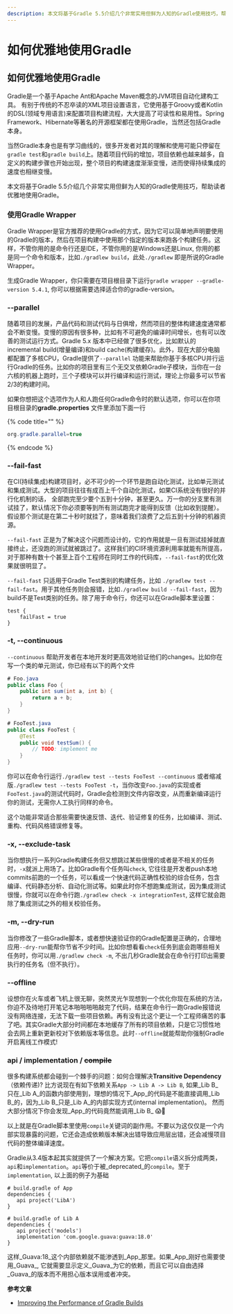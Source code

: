 ```yaml
---
description: 本文将基于Gradle 5.5介绍几个非常实用但鲜为人知的Gradle使用技巧，帮助读者优雅地使用Gradle。
---
```


# 如何优雅地使用Gradle

## 如何优雅地使用Gradle

Gradle是一个基于Apache Ant和Apache Maven概念的JVM项目自动化建构工具。 有别于传统的不忍卒读的XML项目设置语言，它使用基于Groovy或者Kotlin的DSL\(领域专用语言\)来配置项目构建流程，大大提高了可读性和易用性。Spring Framework、Hibernate等著名的开源框架都在使用Gradle，当然还包括Gradle本身。

当然Gradle本身也是有学习曲线的，很多开发者对其的理解和使用可能只停留在`gradle test`和`gradle build`上。随着项目代码的增加，项目依赖也越来越多，自定义的构建步骤也开始出现，整个项目的构建速度渐渐变慢，进而使得持续集成的速度也相继变慢。

本文将基于Gradle 5.5介绍几个非常实用但鲜为人知的Gradle使用技巧，帮助读者优雅地使用Gradle。

### 使用Gradle Wrapper

Gradle Wrapper是官方推荐的使用Gradle的方式，因为它可以简单地声明要使用的Gradle的版本，然后在项目构建中使用那个指定的版本来跑各个构建任务。这样，不管你用的是命令行还是IDE，不管你用的是Windows还是Linux, 你用的都是同一个命令和版本，比如`./gradlew build`，此处`./gradlew` 即是所说的Gradle Wrapper。

生成Gradle Wrapper，你只需要在项目根目录下运行`gradle wrapper --gradle-version 5.4.1`, 你可以根据需要选择适合你的gradle-version。

### --parallel

随着项目的发展，产品代码和测试代码与日俱增，然而项目的整体构建速度通常都会不断变慢。变慢的原因有很多种，比如有不可避免的编译时间增长，也有可以改善的测试运行方式。Gradle 5.x 版本中已经做了很多优化，比如默认的incremental build\(增量编译\)和build cache\(构建缓存\)。此外，现在大部分电脑都配置了多核CPU，Gradle提供了`--parallel` 功能来帮助你基于多核CPU并行运行Gradle的任务。比如你的项目里有三个无交叉依赖Gradle子模块，当你在一台六核的机器上跑时，三个子模块可以并行编译和运行测试，理论上你最多可以节省2/3的构建时间。

如果你想把这个选项作为人和人跑任何Gradle命令时的默认选项，你可以在你项目根目录的**gradle.properties** 文件里添加下面一行

{% code title="" %}
```java
org.gradle.parallel=true
```
{% endcode %}

### --fail-fast

在CI\(持续集成\)构建项目时，必不可少的一个环节是跑自动化测试，比如单元测试和集成测试。大型的项目往往有成百上千个自动化测试，如果CI系统没有很好的并行化机制的话， 全部跑完至少要个五到十分钟，甚至更久。万一你的分支里有测试挂了，默认情况下你必须要等到所有测试跑完才能得到反馈（比如收到提醒）。假设那个测试是在第二十秒时就挂了，意味着我们浪费了之后五到十分钟的机器资源。

`--fail-fast` 正是为了解决这个问题而设计的，它的作用就是一旦有测试挂掉就直接终止，还没跑的测试就被跳过了。这样我们的CI环境资源利用率就能有所提高，对于那种有数十个甚至上百个工程师在同时工作的代码库，`--fail-fast`的优化效果就很明显了。

`--fail-fast` 只适用于Gradle Test类别的构建任务，比如 `./gradlew test --fail-fast`。用于其他任务则会报错，比如`./gradlew build --fail-fast`，因为build不是Test类别的任务。除了用于命令行，你还可以在Gradle脚本里设置：

```text
test {
    failFast = true
}
```

### -t, --continuous

`--continuous` 帮助开发者在本地开发时更高效地验证他们的changes。比如你在写一个类的单元测试，你已经有以下的两个文件

```java
# Foo.java
public class Foo {
    public int sum(int a, int b) {
        return a + b;
    }
}

# FooTest.java
public class FooTest {
    @Test
    public void testSum() {
        // TODO: implement me
    }
}
```

你可以在命令行运行`./gradlew test --tests FooTest --continuous` 或者缩减版`./gradlew test --tests FooTest -t`，当你改变`Foo.java`的实现或者`FooTest.java`的测试代码时，Gradle会检测到文件内容改变，从而重新编译运行你的测试，无需你人工执行同样的命令。

这个功能非常适合那些需要快速反馈、迭代、验证修复的任务，比如编译、测试、重构、代码风格错误修复等。

### -x, --exclude-task

当你想执行一系列Gradle构建任务但又想跳过某些很慢的或者是不相关的任务时，`-x`就派上用场了。比如Gradle有个任务叫`check`, 它往往是开发者push本地commits前跑的一个任务，可以看成一个快速代码正确性校验的综合任务，包含编译、代码静态分析、自动化测试等。如果此时你不想跑集成测试，因为集成测试很慢，你就可以在命令行跑`./gradlew check -x integrationTest`, 这样它就会跑除了集成测试之外的相关校验任务。

### -m, --dry-run

当你修改了一些Gradle脚本，或者想快速验证你的Gradle配置是正确的，合理地应用`--dry-run`能帮你节省不少时间。比如你想看看`check`任务到底会跑哪些相关任务时，你可以用`./gradlew check -m`, 不出几秒Gradle就会在命令行打印出需要执行的任务名（但不执行）。

### --offline

设想你在火车或者飞机上很无聊，突然灵光乍现想到一个优化你现在系统的方法，你迫不及待地打开笔记本啪啪啪啪敲完了代码，结果在命令行一跑Gradle报错说没有网络连接，无法下载一些项目依赖。再有没有比这个更让一个工程师痛苦的事了吧。其实Gradle大部分时间都在本地缓存了所有的项目依赖，只是它习惯性地会去网上重新更新校对下依赖版本等信息。此时`--offline`就能帮助你强制Gradle开启离线工作模式!

### api / implementation / ~~compile~~

很多构建系统都会碰到一个棘手的问题：如何合理解决**Transitive Dependency**（依赖传递\)? 比方说现在有如下依赖关系`App -> Lib A -> Lib B`, 如果_Lib B_ 只在_Lib A_的函数内部使用到，理想的情况下_App_的代码是不能直接调用_Lib B_的，因为_Lib B_只是_Lib A_的内部实现方式\(internal implementation\)。 然而大部分情况下你会发现_App_的代码竟然能调用_Lib B_ 😱🤔

以上就是在Gradle脚本里使用`compile`关键词的副作用。不要以为这仅仅是一个内部实现暴露的问题，它还会造成依赖版本解决出错导致应用层出错，还会减慢项目代码的整体编译速度。

Gradle从3.4版本起其实就提供了一个解决方案。它把`compile`语义拆分成两类，`api`和`implementation`。`api`等价于被_deprecated_的`compile`。至于`implementation`, 以上面的例子为基础

```text
# build.gradle of App
dependencies {
   api project('LibA')
}

# build.gradle of Lib A
dependencies {
   api project('models')
   implementation 'com.google.guava:guava:18.0'
}
```

这样_Guava:18_这个内部依赖就不能渗透到_App_那里。如果_App_刚好也需要使用_Guava_, 它就需要显示定义_Guava_为它的依赖，而且它可以自由选择_Guava_的版本而不用担心版本误用或者冲突。

**参考文章**

* [Improving the Performance of Gradle Builds](https://guides.gradle.org/performance/)

